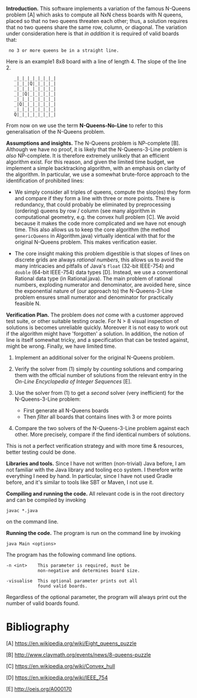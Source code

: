 **Introduction.** This software implements a variation of the famous
N-Queens problem [A] which asks to compute all NxN chess boards with N
queens, placed so that no two queens threaten each other; thus, a
solution requires that no two queens share the same row, column, or
diagonal. The variation under consideration here is that *in addition*
it is required of valid boards that:

     no 3 or more queens be in a straight line.

Here is an example1 8x8 board with a line of length 4. The slope of the
line 2.

       _|_|_|_|_|_|_|_|
       _|_|_|Q|_|_|_|_|
       _|_|_|_|_|_|_|_|
       _|_|Q|_|_|_|_|_|
       _|_|_|_|_|_|_|_|
       _|Q|_|_|_|_|_|_|
       _|_|_|_|_|_|_|_|
       Q|_|_|_|_|_|_|_|

From now on we use the term **N-Queens-No-Line** to refer to this
generalisation of the N-Queens problem.

**Assumptions and insights.** The N-Queens problem is NP-complete
[B]. Although we have no proof, it is likely that the N-Queens-3-Line
problem is *also* NP-complete. It is therefore extremely unlikely that
an efficient algorithm exist. For this reason, and given the limited
time budget, we implement a simple backtracking algorithm, with an
emphasis on clarity of the algorithm. In particular, we use a somewhat
brute-force approach to the identification of prohibited lines:

- We simply consider all triples of queens, compute the slop(es)
  they form and compare if they form a line with three or more
  points. There is redundancy, that could probably be eliminated by
  preprocessing (ordering) queens by row / column (see many algorithm
  in computational geometry, e.g. the convex hull problem [C]. We
  avoid because it makes the code more complicated and we have not
  enough time. This also allows us to keep the core algorithm (the
  method `genericQueens` in Algorithm.java) virtually identical with
  that for the original N-Queens problem. This makes verification
  easier.

- The core insight making this problem digestible is that slopes of
  lines on discrete grids are always *rational numbers*, this allows
  us to avoid the many intricacies and pitfalls of Java's `float`
  (32-bit IEEE-754) and `double` (64-bit IEEE-754) data types
  [D]. Instead, we use a conventional Rational data type (in
  Rational.java). The main problem of rational numbers, exploding
  numerator and denominator, are avoided here, since the exponential
  nature of (our approach to) the N-Queens-3-Line problem ensures
  small numerator and denominator for practically feasible N.


**Verification Plan.** The problem does *not* come with a customer
approved test suite, or other suitable testing oracle. For N > 8
visual inspection of solutions is becomes unreliable quickly. Moreover
it is not easy to work out if the algorithm might have 'forgotten' a
solution. In addition, the notion of line is itself somewhat tricky,
and a specification that can be tested against, might be
wrong. Finally, we have limited time.

1. Implement an additional solver for the original N-Queens problem.

2. Verify the solver from (1) simply by *counting* solutions and
   comparing them with the official number of solutions from the
   relevant entry in the *On-Line Encyclopedia of Integer Sequences*
   [E].

3. Use the solver from (1) to get a *second* solver (very inefficient)
   for the N-Queens-3-Line problem:

    - First generate all N-Queens boards
    - Then *filter* all boards that contains lines with 3 or more points

4. Compare the two solvers of the N-Queens-3-Line problem against each
other. More precisely, compare if the find identical numbers of
solutions.

This is not a perfect verification strategy and with more time &
resources, better testing could be done.

**Libraries and tools.** Since I have not written (non-trivial) Java
before, I am not familiar with the Java library and tooling eco
system. I therefore write everything I need by hand.  In
particular, since I have not used Gradle before, and it's similar to
tools like SBT or Maven, I not use it.

**Compiling and running the code.** All relevant code is in the root
directory and can be compiled by invoking

    javac *.java

on the command line.

**Running the code.** The program is run on the command line by invoking

    java Main <options>

The program has the following command line options.

    -n <int>    This parameter is required, must be
                non-negative and determines board size.

    -visualise  This optional parameter prints out all
                found valid boards. 

Regardless of the optional parameter, the program will always print
out the number of valid boards found.

# Bibliography

[A] https://en.wikipedia.org/wiki/Eight_queens_puzzle

[B] http://www.claymath.org/events/news/8-queens-puzzle

[C] https://en.wikipedia.org/wiki/Convex_hull

[D] https://en.wikipedia.org/wiki/IEEE_754

[E] http://oeis.org/A000170
